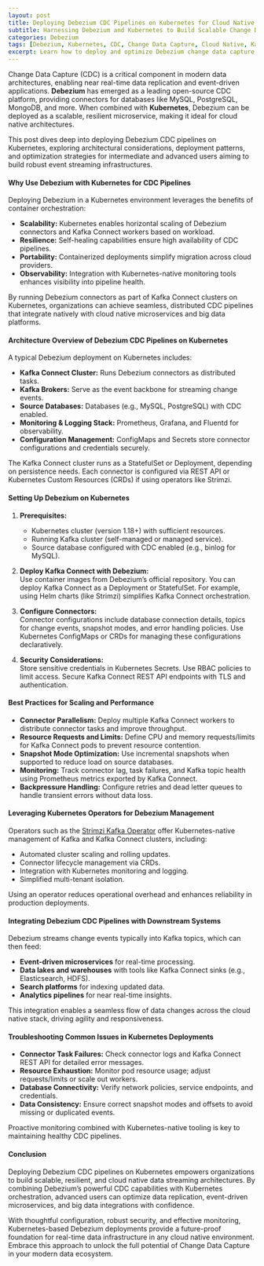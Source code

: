 ```yaml
---
layout: post
title: Deploying Debezium CDC Pipelines on Kubernetes for Cloud Native Architectures
subtitle: Harnessing Debezium and Kubernetes to Build Scalable Change Data Capture Pipelines in Cloud Native Environments
categories: Debezium
tags: [Debezium, Kubernetes, CDC, Change Data Capture, Cloud Native, Kafka, Kafka Connect, Big Data, Event Streaming, Microservices]
excerpt: Learn how to deploy and optimize Debezium change data capture pipelines on Kubernetes for cloud native architectures. This technical guide covers Kubernetes deployment best practices, scaling, and integration with event streaming platforms.
---
```

Change Data Capture (CDC) is a critical component in modern data architectures, enabling near real-time data replication and event-driven applications. **Debezium** has emerged as a leading open-source CDC platform, providing connectors for databases like MySQL, PostgreSQL, MongoDB, and more. When combined with **Kubernetes**, Debezium can be deployed as a scalable, resilient microservice, making it ideal for cloud native architectures.

This post dives deep into deploying Debezium CDC pipelines on Kubernetes, exploring architectural considerations, deployment patterns, and optimization strategies for intermediate and advanced users aiming to build robust event streaming infrastructures.

#### Why Use Debezium with Kubernetes for CDC Pipelines

Deploying Debezium in a Kubernetes environment leverages the benefits of container orchestration:

- **Scalability:** Kubernetes enables horizontal scaling of Debezium connectors and Kafka Connect workers based on workload.
- **Resilience:** Self-healing capabilities ensure high availability of CDC pipelines.
- **Portability:** Containerized deployments simplify migration across cloud providers.
- **Observability:** Integration with Kubernetes-native monitoring tools enhances visibility into pipeline health.

By running Debezium connectors as part of Kafka Connect clusters on Kubernetes, organizations can achieve seamless, distributed CDC pipelines that integrate natively with cloud native microservices and big data platforms.

#### Architecture Overview of Debezium CDC Pipelines on Kubernetes

A typical Debezium deployment on Kubernetes includes:

- **Kafka Connect Cluster:** Runs Debezium connectors as distributed tasks.
- **Kafka Brokers:** Serve as the event backbone for streaming change events.
- **Source Databases:** Databases (e.g., MySQL, PostgreSQL) with CDC enabled.
- **Monitoring & Logging Stack:** Prometheus, Grafana, and Fluentd for observability.
- **Configuration Management:** ConfigMaps and Secrets store connector configurations and credentials securely.

The Kafka Connect cluster runs as a StatefulSet or Deployment, depending on persistence needs. Each connector is configured via REST API or Kubernetes Custom Resources (CRDs) if using operators like Strimzi.

#### Setting Up Debezium on Kubernetes

1. **Prerequisites:**  
   - Kubernetes cluster (version 1.18+) with sufficient resources.  
   - Running Kafka cluster (self-managed or managed service).  
   - Source database configured with CDC enabled (e.g., binlog for MySQL).

2. **Deploy Kafka Connect with Debezium:**  
   Use container images from Debezium’s official repository. You can deploy Kafka Connect as a Deployment or StatefulSet. For example, using Helm charts (like Strimzi) simplifies Kafka Connect orchestration.

3. **Configure Connectors:**  
   Connector configurations include database connection details, topics for change events, snapshot modes, and error handling policies. Use Kubernetes ConfigMaps or CRDs for managing these configurations declaratively.

4. **Security Considerations:**  
   Store sensitive credentials in Kubernetes Secrets. Use RBAC policies to limit access. Secure Kafka Connect REST API endpoints with TLS and authentication.

#### Best Practices for Scaling and Performance

- **Connector Parallelism:** Deploy multiple Kafka Connect workers to distribute connector tasks and improve throughput.
- **Resource Requests and Limits:** Define CPU and memory requests/limits for Kafka Connect pods to prevent resource contention.
- **Snapshot Mode Optimization:** Use incremental snapshots when supported to reduce load on source databases.
- **Monitoring:** Track connector lag, task failures, and Kafka topic health using Prometheus metrics exported by Kafka Connect.
- **Backpressure Handling:** Configure retries and dead letter queues to handle transient errors without data loss.

#### Leveraging Kubernetes Operators for Debezium Management

Operators such as the [Strimzi Kafka Operator](https://strimzi.io/) offer Kubernetes-native management of Kafka and Kafka Connect clusters, including:

- Automated cluster scaling and rolling updates.
- Connector lifecycle management via CRDs.
- Integration with Kubernetes monitoring and logging.
- Simplified multi-tenant isolation.

Using an operator reduces operational overhead and enhances reliability in production deployments.

#### Integrating Debezium CDC Pipelines with Downstream Systems

Debezium streams change events typically into Kafka topics, which can then feed:

- **Event-driven microservices** for real-time processing.
- **Data lakes and warehouses** with tools like Kafka Connect sinks (e.g., Elasticsearch, HDFS).
- **Search platforms** for indexing updated data.
- **Analytics pipelines** for near real-time insights.

This integration enables a seamless flow of data changes across the cloud native stack, driving agility and responsiveness.

#### Troubleshooting Common Issues in Kubernetes Deployments

- **Connector Task Failures:** Check connector logs and Kafka Connect REST API for detailed error messages.
- **Resource Exhaustion:** Monitor pod resource usage; adjust requests/limits or scale out workers.
- **Database Connectivity:** Verify network policies, service endpoints, and credentials.
- **Data Consistency:** Ensure correct snapshot modes and offsets to avoid missing or duplicated events.

Proactive monitoring combined with Kubernetes-native tooling is key to maintaining healthy CDC pipelines.

#### Conclusion

Deploying Debezium CDC pipelines on Kubernetes empowers organizations to build scalable, resilient, and cloud native data streaming architectures. By combining Debezium’s powerful CDC capabilities with Kubernetes orchestration, advanced users can optimize data replication, event-driven microservices, and big data integrations with confidence.

With thoughtful configuration, robust security, and effective monitoring, Kubernetes-based Debezium deployments provide a future-proof foundation for real-time data infrastructure in any cloud native environment. Embrace this approach to unlock the full potential of Change Data Capture in your modern data ecosystem.
